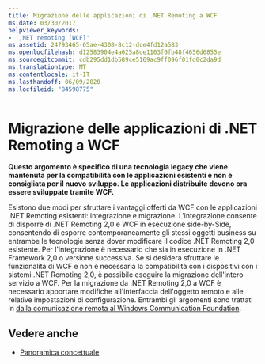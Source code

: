 ```yaml
---
title: Migrazione delle applicazioni di .NET Remoting a WCF
ms.date: 03/30/2017
helpviewer_keywords:
- ',NET remoting [WCF]'
ms.assetid: 24793465-65ae-4308-8c12-dce4fd12a583
ms.openlocfilehash: d12583904e4a025a8de1103f0fb48f4656d6855e
ms.sourcegitcommit: cdb295dd1db589ce5169ac9ff096f01fd0c2da9d
ms.translationtype: MT
ms.contentlocale: it-IT
ms.lasthandoff: 06/09/2020
ms.locfileid: "84598775"
---
```

# <a name="migrating-net-remoting-applications-to-wcf"></a>Migrazione delle applicazioni di .NET Remoting a WCF
**Questo argomento è specifico di una tecnologia legacy che viene mantenuta per la compatibilità con le applicazioni esistenti e non è consigliata per il nuovo sviluppo. Le applicazioni distribuite devono ora essere sviluppate tramite WCF.**  
  
 Esistono due modi per sfruttare i vantaggi offerti da WCF con le applicazioni .NET Remoting esistenti: integrazione e migrazione. L'integrazione consente di disporre di .NET Remoting 2,0 e WCF in esecuzione side-by-Side, consentendo di esporre contemporaneamente gli stessi oggetti business su entrambe le tecnologie senza dover modificare il codice .NET Remoting 2,0 esistente. Per l'integrazione è necessario che sia in esecuzione in .NET Framework 2,0 o versione successiva. Se si desidera sfruttare le funzionalità di WCF e non è necessaria la compatibilità con i dispositivi con i sistemi .NET Remoting 2,0, è possibile eseguire la migrazione dell'intero servizio a WCF. Per la migrazione da .NET Remoting 2,0 a WCF è necessario apportare modifiche all'interfaccia dell'oggetto remoto e alle relative impostazioni di configurazione. Entrambi gli argomenti sono trattati in [dalla comunicazione remota al Windows Communication Foundation](https://docs.microsoft.com/previous-versions/aa730857(v=vs.80)).  
  
## <a name="see-also"></a>Vedere anche

- [Panoramica concettuale](../conceptual-overview.md)
